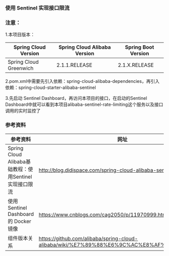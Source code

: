 ### 使用 Sentinel 实现接口限流

### 注意：
1.本项目版本：

Spring Cloud Version| Spring Cloud Alibaba Version | Spring Boot Version
--- | --- | ---
Spring Cloud Greenwich | 2.1.1.RELEASE | 2.1.X.RELEASE

2.pom.xml中需要先引入依赖：spring-cloud-alibaba-dependencies，再引入依赖：spring-cloud-starter-alibaba-sentinel

3.先启动 Sentinel Dashboard，再访问本项目的接口，在启动的Sentinel Dashboard中就可以看到本项目alibaba-sentinel-rate-limiting这个服务以及接口调用的实时监控了

### 参考资料

参考资料 | 网址
--- | ---
Spring Cloud Alibaba基础教程：使用Sentinel实现接口限流 | http://blog.didispace.com/spring-cloud-alibaba-sentinel-1/
使用 Sentinel Dashboard 的 Docker 镜像 | https://www.cnblogs.com/cag2050/p/11970999.html
组件版本关系 | https://github.com/alibaba/spring-cloud-alibaba/wiki/%E7%89%88%E6%9C%AC%E8%AF%B4%E6%98%8E
